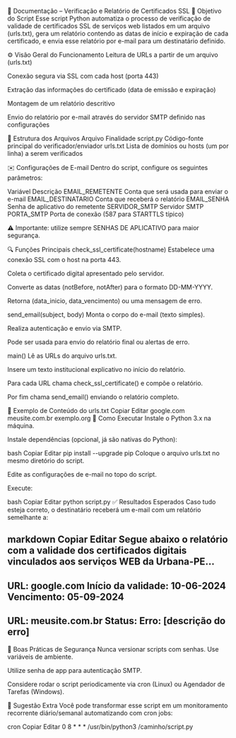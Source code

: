 📄 Documentação – Verificação e Relatório de Certificados SSL
📌 Objetivo do Script
Esse script Python automatiza o processo de verificação de validade de certificados SSL de serviços web listados em um arquivo (urls.txt), gera um relatório contendo as datas de início e expiração de cada certificado, e envia esse relatório por e-mail para um destinatário definido.

⚙️ Visão Geral do Funcionamento
Leitura de URLs a partir de um arquivo (urls.txt)

Conexão segura via SSL com cada host (porta 443)

Extração das informações do certificado (data de emissão e expiração)

Montagem de um relatório descritivo

Envio do relatório por e-mail através do servidor SMTP definido nas configurações

📁 Estrutura dos Arquivos
Arquivo	Finalidade
script.py	Código-fonte principal do verificador/enviador
urls.txt	Lista de domínios ou hosts (um por linha) a serem verificados

✉️ Configurações de E-mail
Dentro do script, configure os seguintes parâmetros:

Variável	Descrição
EMAIL_REMETENTE	Conta que será usada para enviar o e-mail
EMAIL_DESTINATARIO	Conta que receberá o relatório
EMAIL_SENHA	Senha de aplicativo do remetente
SERVIDOR_SMTP	Servidor SMTP
PORTA_SMTP	Porta de conexão (587 para STARTTLS típico)

⚠️ Importante: utilize sempre SENHAS DE APLICATIVO para maior segurança.

🔍 Funções Principais
check_ssl_certificate(hostname)
Estabelece uma conexão SSL com o host na porta 443.

Coleta o certificado digital apresentado pelo servidor.

Converte as datas (notBefore, notAfter) para o formato DD-MM-YYYY.

Retorna (data_inicio, data_vencimento) ou uma mensagem de erro.

send_email(subject, body)
Monta o corpo do e-mail (texto simples).

Realiza autenticação e envio via SMTP.

Pode ser usada para envio do relatório final ou alertas de erro.

main()
Lê as URLs do arquivo urls.txt.

Insere um texto institucional explicativo no início do relatório.

Para cada URL chama check_ssl_certificate() e compõe o relatório.

Por fim chama send_email() enviando o relatório completo.

📝 Exemplo de Conteúdo do urls.txt
Copiar
Editar
google.com
meusite.com.br
exemplo.org
🚀 Como Executar
Instale o Python 3.x na máquina.

Instale dependências (opcional, já são nativas do Python):

bash
Copiar
Editar
pip install --upgrade pip
Coloque o arquivo urls.txt no mesmo diretório do script.

Edite as configurações de e-mail no topo do script.

Execute:

bash
Copiar
Editar
python script.py
✅ Resultados Esperados
Caso tudo esteja correto, o destinatário receberá um e-mail com um relatório semelhante a:

markdown
Copiar
Editar
Segue abaixo o relatório com a validade dos certificados digitais vinculados aos serviços WEB da Urbana-PE...
--------------------------------------------------
URL: google.com
  Início da validade: 10-06-2024
  Vencimento: 05-09-2024
--------------------------------------------------
URL: meusite.com.br
  Status: Erro: [descrição do erro]
--------------------------------------------------
🔐 Boas Práticas de Segurança
Nunca versionar scripts com senhas. Use variáveis de ambiente.

Utilize senha de app para autenticação SMTP.

Considere rodar o script periodicamente via cron (Linux) ou Agendador de Tarefas (Windows).

📅 Sugestão Extra
Você pode transformar esse script em um monitoramento recorrente diário/semanal automatizando com cron jobs:

cron
Copiar
Editar
0 8 * * * /usr/bin/python3 /caminho/script.py
